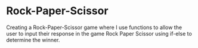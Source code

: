 # Rock-Paper-Scissor

Creating a Rock-Paper-Scissor game where I use functions to allow the user to input their response in the game Rock Paper Scissor using if-else to determine the winner.